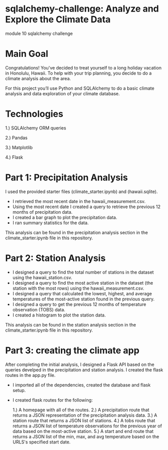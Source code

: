 # sqlalchemy-challenge: Analyze and Explore the Climate Data
module 10 sqlalchemy challenge

# Main Goal

Congratulations! You've decided to treat yourself to a long holiday vacation in Honolulu, Hawaii. To help with your trip planning, you decide to do a climate analysis about the area. 

For this project you’ll use Python and SQLAlchemy to do a basic climate analysis and data exploration of your climate database.

# Technologies

1.) SQLAlchemy ORM queries

2.) Pandas

3.) Matplotlib

4.) Flask

# Part 1: Precipitation Analysis

I used the provided starter files (climate_starter.ipynb) and (hawaii.sqlite).

 - I retrieved the most recent date in the hawaii_measurement.csv.
 - Using the most recent date I created a query to retrieve the previous 12 months of precipitation data.
 - I created a bar graph to plot the precipitation data.
 - I ran summary statistics for the data.

This analysis can be found in the precipitation analysis section in the climate_starter.ipynb file in this repository.

# Part 2: Station Analysis

- I designed a query to find the total number of stations in the dataset using the hawaii_station.csv.
- I designed a query to find the most active station in the dataset (the station with the most rows) using the hawaii_measurement.csv.
- I designed a query that calculated the lowest, highest, and average temperatures of the most-active station found in the previous query.
- I designed a query to get the previous 12 months of temperature observation (TOBS) data.
- I created a histogram to plot the station data.

This analysis can be found in the station analysis section in the climate_starter.ipynb file in this repository.

# Part 3: creating the climate app
After completing the initial analysis, I designed a Flask API based on the queries develped in the precipitation and station analysis. I created the flask routes in the app.py file.

- I imported all of the dependencies, created the database and flask setup.

- I created flask routes for the following:

  1.) A homepage with all of the routes.
  2.) A precipitation route that returns a JSON representation of the precipitation analysis data.
  3.) A station route that returns a JSON list of stations.
  4.) A tobs route that returns a JSON list of temperature observations for the previous year of data based on the most-active station.
  5.) A start  and end route that returns a JSON list of the min, max, and avg temperature based on the URLS's specified start date.













